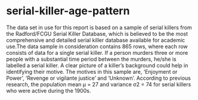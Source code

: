 # serial-killer-age-pattern
The data set in use for this report is based on a sample of serial killers from the Radford/FCGU Serial Killer
Database, which is believed to be the most comprehensive and detailed serial killer database available for academic use.The data sample in consideration contains 865 rows, where each row consists of data for a single serial killer. If a person murders three or more people with a substantial time period between the murders, he/she is labelled a serial killer. A clear picture of a killer’s background could help in identifying their motive. The motives in this sample are, ‘Enjoyment or Power’, ‘Revenge or vigilante justice’ and ‘Unknown’. According to previous research, the population mean μ = 27 and variance σ2 = 74 for serial killers who were active during the 1900s.
